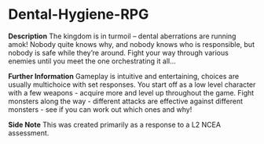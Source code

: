 # Dental-Hygiene-RPG

**Description**
The kingdom is in turmoil – dental aberrations are running amok! Nobody quite knows why, and nobody knows who is responsible, but nobody is safe while they’re around. Fight your way through various enemies until you meet the one orchestrating it all…

**Further Information**
Gameplay is intuitive and entertaining, choices are usually multichoice with set responses. You start off as a low level character with a few weapons - acquire more and level up throughout the game. Fight monsters along the way - different attacks are effective against different monsters - see if you can work out which ones and why!

**Side Note**
This was created primarily as a response to a L2 NCEA assessment.
